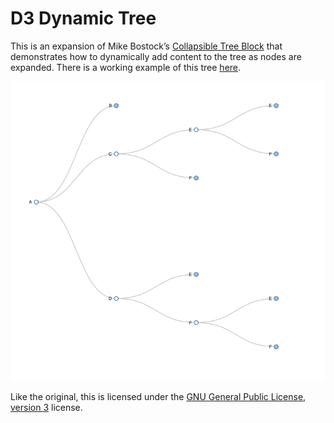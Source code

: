 # D3 Dynamic Tree

This is an expansion of Mike Bostock’s [Collapsible Tree Block](https://bl.ocks.org/mbostock/4339083) that demonstrates how to dynamically add content to the tree as nodes are expanded. There is a working example of this tree [here](https://fhightower.github.io/d3-dynamic-tree/).

![D3 Dynamic Tree](fig_1.png?raw=true "Dynamic, D3 Collapsible Tree")

Like the original, this is licensed under the [GNU General Public License, version 3](https://opensource.org/licenses/GPL-3.0) license.
